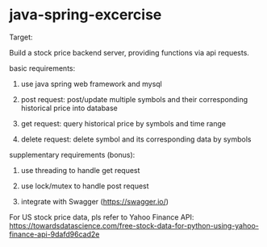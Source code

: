 # java-spring-excercise

Target:

Build a stock price backend server, providing functions via api requests.

basic requirements:

1. use java spring web framework and mysql 

2. post request: post/update multiple symbols and their corresponding historical price into database

3. get request: query historical price by symbols and time range

4. delete request: delete symbol and its corresponding data by symbols


supplementary requirements (bonus):

1. use threading to handle get request

2. use lock/mutex to handle post request

3. integrate with Swagger (https://swagger.io/)


For US stock price data, pls refer to Yahoo Finance API:
https://towardsdatascience.com/free-stock-data-for-python-using-yahoo-finance-api-9dafd96cad2e
